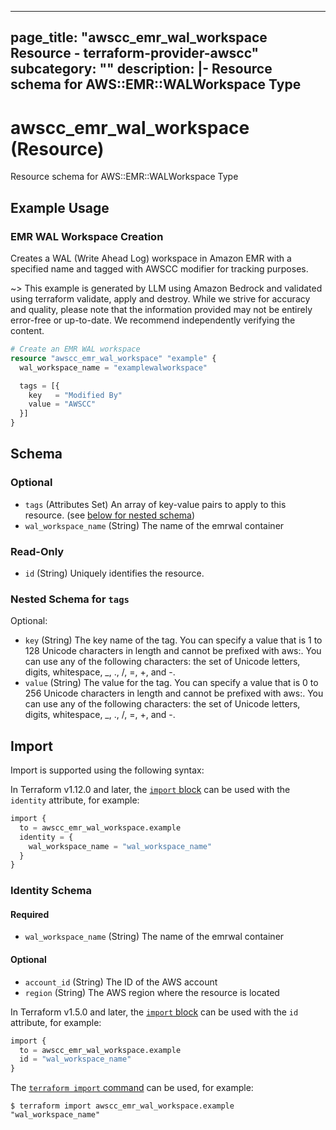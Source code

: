
---
page_title: "awscc_emr_wal_workspace Resource - terraform-provider-awscc"
subcategory: ""
description: |-
  Resource schema for AWS::EMR::WALWorkspace Type
---

# awscc_emr_wal_workspace (Resource)

Resource schema for AWS::EMR::WALWorkspace Type

## Example Usage

### EMR WAL Workspace Creation

Creates a WAL (Write Ahead Log) workspace in Amazon EMR with a specified name and tagged with AWSCC modifier for tracking purposes.

~> This example is generated by LLM using Amazon Bedrock and validated using terraform validate, apply and destroy. While we strive for accuracy and quality, please note that the information provided may not be entirely error-free or up-to-date. We recommend independently verifying the content.

```terraform
# Create an EMR WAL workspace
resource "awscc_emr_wal_workspace" "example" {
  wal_workspace_name = "examplewalworkspace"

  tags = [{
    key   = "Modified By"
    value = "AWSCC"
  }]
}
```

<!-- schema generated by tfplugindocs -->
## Schema

### Optional

- `tags` (Attributes Set) An array of key-value pairs to apply to this resource. (see [below for nested schema](#nestedatt--tags))
- `wal_workspace_name` (String) The name of the emrwal container

### Read-Only

- `id` (String) Uniquely identifies the resource.

<a id="nestedatt--tags"></a>
### Nested Schema for `tags`

Optional:

- `key` (String) The key name of the tag. You can specify a value that is 1 to 128 Unicode characters in length and cannot be prefixed with aws:. You can use any of the following characters: the set of Unicode letters, digits, whitespace, _, ., /, =, +, and -.
- `value` (String) The value for the tag. You can specify a value that is 0 to 256 Unicode characters in length and cannot be prefixed with aws:. You can use any of the following characters: the set of Unicode letters, digits, whitespace, _, ., /, =, +, and -.

## Import

Import is supported using the following syntax:

In Terraform v1.12.0 and later, the [`import` block](https://developer.hashicorp.com/terraform/language/import) can be used with the `identity` attribute, for example:

```terraform
import {
  to = awscc_emr_wal_workspace.example
  identity = {
    wal_workspace_name = "wal_workspace_name"
  }
}
```

<!-- schema generated by tfplugindocs -->
### Identity Schema

#### Required

- `wal_workspace_name` (String) The name of the emrwal container

#### Optional

- `account_id` (String) The ID of the AWS account
- `region` (String) The AWS region where the resource is located

In Terraform v1.5.0 and later, the [`import` block](https://developer.hashicorp.com/terraform/language/import) can be used with the `id` attribute, for example:

```terraform
import {
  to = awscc_emr_wal_workspace.example
  id = "wal_workspace_name"
}
```

The [`terraform import` command](https://developer.hashicorp.com/terraform/cli/commands/import) can be used, for example:

```shell
$ terraform import awscc_emr_wal_workspace.example "wal_workspace_name"
```
